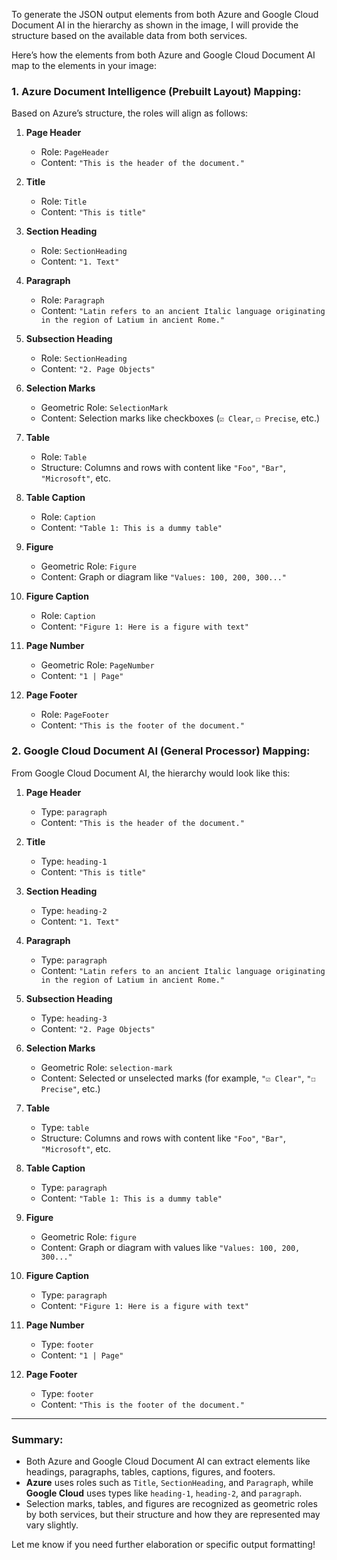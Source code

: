 To generate the JSON output elements from both Azure and Google Cloud Document AI in the hierarchy as shown in the image, I will provide the structure based on the available data from both services.

Here’s how the elements from both Azure and Google Cloud Document AI map to the elements in your image:

### **1. Azure Document Intelligence (Prebuilt Layout) Mapping:**

Based on Azure’s structure, the roles will align as follows:

1. **Page Header**
    - Role: `PageHeader`
    - Content: `"This is the header of the document."`

2. **Title**
    - Role: `Title`
    - Content: `"This is title"`

3. **Section Heading**
    - Role: `SectionHeading`
    - Content: `"1. Text"`

4. **Paragraph**
    - Role: `Paragraph`
    - Content: `"Latin refers to an ancient Italic language originating in the region of Latium in ancient Rome."`

5. **Subsection Heading**
    - Role: `SectionHeading`
    - Content: `"2. Page Objects"`

6. **Selection Marks**
    - Geometric Role: `SelectionMark`
    - Content: Selection marks like checkboxes (`☑ Clear`, `☐ Precise`, etc.)

7. **Table**
    - Role: `Table`
    - Structure: Columns and rows with content like `"Foo"`, `"Bar"`, `"Microsoft"`, etc.

8. **Table Caption**
    - Role: `Caption`
    - Content: `"Table 1: This is a dummy table"`

9. **Figure**
    - Geometric Role: `Figure`
    - Content: Graph or diagram like `"Values: 100, 200, 300..."`

10. **Figure Caption**
    - Role: `Caption`
    - Content: `"Figure 1: Here is a figure with text"`

11. **Page Number**
    - Geometric Role: `PageNumber`
    - Content: `"1 | Page"`

12. **Page Footer**
    - Role: `PageFooter`
    - Content: `"This is the footer of the document."`

### **2. Google Cloud Document AI (General Processor) Mapping:**

From Google Cloud Document AI, the hierarchy would look like this:

1. **Page Header**
    - Type: `paragraph`
    - Content: `"This is the header of the document."`

2. **Title**
    - Type: `heading-1`
    - Content: `"This is title"`

3. **Section Heading**
    - Type: `heading-2`
    - Content: `"1. Text"`

4. **Paragraph**
    - Type: `paragraph`
    - Content: `"Latin refers to an ancient Italic language originating in the region of Latium in ancient Rome."`

5. **Subsection Heading**
    - Type: `heading-3`
    - Content: `"2. Page Objects"`

6. **Selection Marks**
    - Geometric Role: `selection-mark`
    - Content: Selected or unselected marks (for example, `"☑ Clear"`, `"☐ Precise"`, etc.)

7. **Table**
    - Type: `table`
    - Structure: Columns and rows with content like `"Foo"`, `"Bar"`, `"Microsoft"`, etc.

8. **Table Caption**
    - Type: `paragraph`
    - Content: `"Table 1: This is a dummy table"`

9. **Figure**
    - Geometric Role: `figure`
    - Content: Graph or diagram with values like `"Values: 100, 200, 300..."`

10. **Figure Caption**
    - Type: `paragraph`
    - Content: `"Figure 1: Here is a figure with text"`

11. **Page Number**
    - Type: `footer`
    - Content: `"1 | Page"`

12. **Page Footer**
    - Type: `footer`
    - Content: `"This is the footer of the document."`

---

### Summary:
- Both Azure and Google Cloud Document AI can extract elements like headings, paragraphs, tables, captions, figures, and footers.
- **Azure** uses roles such as `Title`, `SectionHeading`, and `Paragraph`, while **Google Cloud** uses types like `heading-1`, `heading-2`, and `paragraph`.
- Selection marks, tables, and figures are recognized as geometric roles by both services, but their structure and how they are represented may vary slightly.

Let me know if you need further elaboration or specific output formatting!